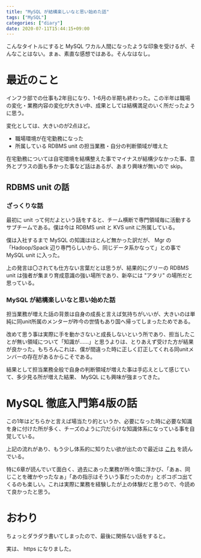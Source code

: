 ```yaml
---
title: "MySQL が結構楽しいなと思い始めた話"
tags: ["MySQL"]
categories: ["diary"]
date: 2020-07-11T15:44:15+09:00
---
```

こんなタイトルにすると MySQL ワカル人間になったような印象を受けるが、そんなことはない。まぁ、素直な感想ではある。そんなはなし。

# 最近のこと
インフラ部での仕事も2年目になり、1-6月の半期も終わった。この半年は職場の変化・業務内容の変化が大きい中、成果としては結構満足のいく所だったように思う。

変化としては、大きいのが2点ほど。
- 職場環境が在宅勤務になった
- 所属している RDBMS unit の担当業務・自分の判断領域が増えた

在宅勤務については自宅環境を結構整えた事でマイナスが結構少なかった事、意外とプラスの面も多かった事など話はあるが、あまり興味が無いので skip。

## RDBMS unit の話
### ざっくりな話
最初に unit って何だよという話をすると、チーム横断で専門領域毎に活動するサブチームである。僕は今は RDBMS unit と KVS unit に所属している。

僕は入社するまで MySQL の知識はほとんど無かった訳だが、 Mgr の「Hadoop/Spack 辺り専門らしいから、同じデータ系かなって」との事で MySQL unit に入った。

上の発言は〇されても仕方ない言葉だとは思うが、結果的にグリーの RDBMS unit は強者が集まり育成意識の強い場所であり、新卒には "アタリ" の場所だと思っている。

### MySQL が結構楽しいなと思い始めた話
担当業務が増えた話の背景は自身の成長と言えば気持ちがいいが、大きいのは単純に同unit所属のメンターが昨今の世情もあり国へ帰ってしまったためである。

改めて思う事は実際に手を動かさないと成長しないという所であり、担当したことが無い領域について「知識が……」と思うよりは、とりあえず受けた方が結果が良かった。もちろんこれは、僕が間違った時に正しく訂正してくれる同unitメンバーの存在があるからこそである。

結果として担当業務全般で自身の判断領域が増えた事は手応えとして感じていて、多少見る所が増えた結果、 MySQL にも興味が強まってきた。

# MySQL 徹底入門第4版の話

この1年はどちらかと言えば場当たり的というか、必要になった時に必要な知識を身に付けた所が多く、チーズのように穴だらけな知識体系になっている事を自覚している。

上記の流れがあり、もう少し体系的に知りたい欲が出たので最近は [これ](https://www.amazon.co.jp/dp/B088M1BMBG/) を読んでいる。

特に6章が読んでいて面白く、過去にあった業務が所々頭に浮かび、「あぁ、同じことを確かやったなぁ」「あの指示はそういう事だったのか」とポコポコ出てくるのも楽しい。これは実際に業務を経験したが上の体験だと思うので、今読めて良かったと思う。

# おわり
ちょっとダラダラ書いてしまったので、最後に関係ない話をすると。

実は、 https になりました。
